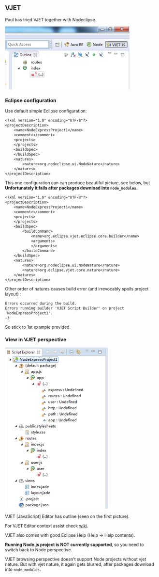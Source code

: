 
## VJET

Paul has tried VJET together with Nodeclipse.

![node-vjet-perspective-switching.PNG](Pictures/node-vjet-perspective-switching.PNG)

### Eclipse configuration

Use default simple Eclipse configuration:

	<?xml version="1.0" encoding="UTF-8"?>
	<projectDescription>
		<name>NodeExpressProject1</name>
		<comment></comment>
		<projects>
		</projects>
		<buildSpec>
		</buildSpec>
		<natures>
			<nature>org.nodeclipse.ui.NodeNature</nature>
		</natures>
	</projectDescription>
	
This one configuration can can produce beautiful picture, see below, but 
**Unfortunately it fails after packages download into <code>node_modules</code>.**

	<?xml version="1.0" encoding="UTF-8"?>
	<projectDescription>
		<name>NodeExpressProject1</name>
		<comment></comment>
		<projects>
		</projects>
		<buildSpec>
			<buildCommand>
				<name>org.eclipse.vjet.eclipse.core.builder</name>
				<arguments>
				</arguments>
			</buildCommand>
		</buildSpec>
		<natures>
			<nature>org.nodeclipse.ui.NodeNature</nature>
			<nature>org.eclipse.vjet.core.nature</nature>
		</natures>
	</projectDescription>

Other order of natures causes build error (and irrevocably spoils project layout) :

	Errors occurred during the build.
	Errors running builder 'VJET Script Builder' on project 'NodeExpressProject1'.
	-3	

So stick to 1st example provided.

### View in VJET perspective

![node-vjet-script-expoler.PNG](Pictures/node-vjet-script-expoler.PNG)

VJET [JavaScript] Editor has outline (seen on the first picture).  
    
For VJET Editor context assist check [wiki](http://wiki.eclipse.org/VJET/NodeJS).
 
VJET also comes with good Eclipse Help (Help -> Help contents).

**Running Node.js project is NOT currently supported**, so you need to switch back to Node perspective.

VJET browsing perspective doesn't support Node projects without vjet nature.
But with vjet nature, it again gets blurred, after packages download into <code>node_modules</code>.
